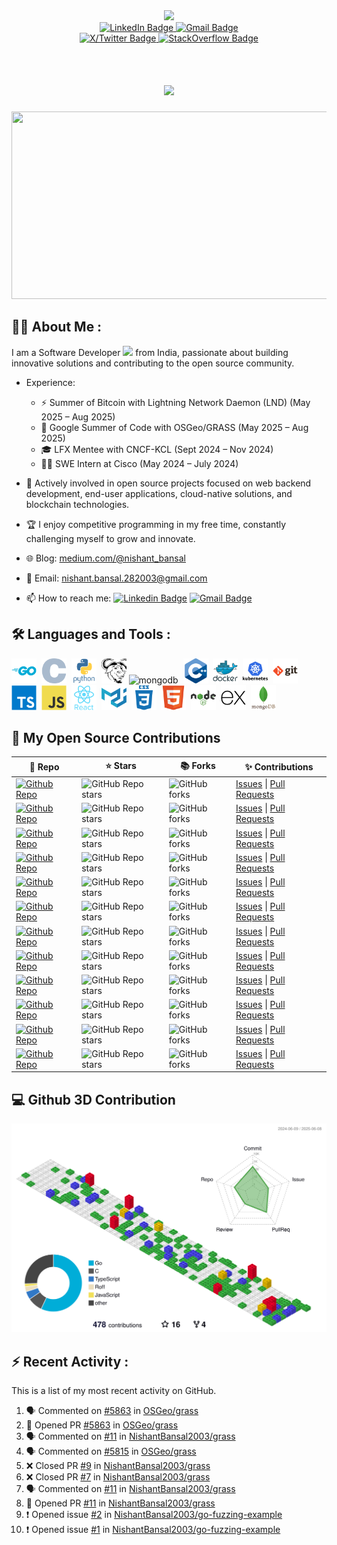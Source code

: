 <div id="header" align="center">
  <img src="https://media.giphy.com/media/M9gbBd9nbDrOTu1Mqx/giphy.gif" width="100"/>
  <div id="badges">
  <a href="https://www.linkedin.com/in/nishantbansal2003/">
    <img src="https://img.shields.io/badge/linkedin-blue?style=for-the-badge&logo=linkedin&logoColor=white" alt="LinkedIn Badge"/>
  </a>
  <a href="mailto:nishant.bansal.282003@gmail.com">
    <img src="https://img.shields.io/badge/Gmail-red?style=for-the-badge&logo=Gmail&logoColor=white" alt="Gmail Badge"/>
  </a>
    <br>
  <a href="https://x.com/Nishant282003">
    <img src="https://img.shields.io/badge/-black?style=for-the-badge&logo=X&logoColor=white" alt="X/Twitter Badge"/>
  </a>
  <a href="https://stackoverflow.com/users/29187632/nishant-bansal">
    <img src="https://img.shields.io/badge/stackoverflow-orange?style=for-the-badge&logo=stackoverflow&logoColor=white" alt="StackOverflow Badge"/>
  </a>
</div>
  <img src="https://komarev.com/ghpvc/?username=NishantBansal2003&style=flat-square&color=blue" alt=""/>
  <h1 align="center">
  <a href="https://git.io/typing-svg">
    <img src="https://readme-typing-svg.herokuapp.com/?lines=Hello,+There!+👋;It's+Nishant+Here....;Nice+to+e-meet+you!&center=true&size=30">
  </a>
</h1>
  <div align="center">
  <img src="https://media.giphy.com/media/dWesBcTLavkZuG35MI/giphy.gif" width="600" height="300"/>
</div>
</div>


## :man_technologist: About Me :
I am a Software Developer <img src="https://media.giphy.com/media/WUlplcMpOCEmTGBtBW/giphy.gif" width="30"> from India, passionate about building innovative solutions and contributing to the open source community.
- Experience:
  - ⚡ Summer of Bitcoin with Lightning Network Daemon (LND) (May 2025 – Aug 2025)
  - 🌱 Google Summer of Code with OSGeo/GRASS (May 2025 – Aug 2025)
  - 🎓 LFX Mentee with CNCF-KCL (Sept 2024 – Nov 2024)
  - 👨‍💻 SWE Intern at Cisco (May 2024 – July 2024)
-  🚀 Actively involved in open source projects focused on web backend development, end-user applications, cloud-native solutions, and blockchain technologies.
- 🏆 I enjoy competitive programming in my free time, constantly challenging myself to grow and innovate.
- 🌐 Blog: [medium.com/@nishant_bansal](https://medium.com/@nishant_bansal)  
- 📧 Email: nishant.bansal.282003@gmail.com

- :mailbox: How to reach me: [![Linkedin Badge](https://img.shields.io/badge/Linkedin-blue?style=flat&logo=Linkedin&logoColor=white)](https://www.linkedin.com/in/nishantbansal2003/) [![Gmail Badge](https://img.shields.io/badge/Gmail-red?style=flat&logo=Gmail&logoColor=white)](mailto:nishant.bansal.282003@gmail.com)


## :hammer_and_wrench: Languages and Tools :
<div>
  <img src="https://github.com/devicons/devicon/blob/master/icons/go/go-original-wordmark.svg" title="Go" alt="Go" width="40" height="40"/>&nbsp;
   <img src="https://github.com/devicons/devicon/blob/master/icons/c/c-original.svg" title="C" alt="C" width="40" height="40"/>&nbsp;
     <img src="https://github.com/devicons/devicon/blob/master/icons/python/python-original-wordmark.svg" title="python" alt="python" width="40" height="40"/>&nbsp;
   <img src="https://github.com/ForkAwesome/Fork-Awesome/blob/master/src/icons/svg/gnu.svg" alt="GNU Icon" width="40" height="40">
   <img src="https://user-images.githubusercontent.com/69708588/109414895-ac460200-79db-11eb-9570-d967adf634b2.png" title="mongodb" alt="mongodb" width="40" height="40"/>&nbsp;
   <img src="https://github.com/devicons/devicon/blob/master/icons/cplusplus/cplusplus-original.svg" title="Cpp" alt="Cpp" width="40" height="40"/>&nbsp;
    <img src="https://github.com/devicons/devicon/blob/master/icons/docker/docker-original-wordmark.svg" title="docker" alt="docker" width="40" height="40"/>&nbsp;
  <img src="https://github.com/devicons/devicon/blob/master/icons/kubernetes/kubernetes-original-wordmark.svg" title="kubernetes" alt="kubernetes" width="40" height="40"/>&nbsp;
    <img src="https://github.com/devicons/devicon/blob/master/icons/git/git-original-wordmark.svg" title="Git" **alt="Git" width="40" height="40"/>&nbsp;
   <img src="https://github.com/devicons/devicon/blob/master/icons/typescript/typescript-original.svg" title="typescript" alt="typescript" width="40" height="40"/>&nbsp;
  <img src="https://github.com/devicons/devicon/blob/master/icons/javascript/javascript-original.svg" title="JavaScript" alt="JavaScript" width="40" height="40"/>&nbsp;
  <img src="https://github.com/devicons/devicon/blob/master/icons/react/react-original-wordmark.svg" title="React" alt="React" width="40" height="40"/>&nbsp;
  <img src="https://github.com/devicons/devicon/blob/master/icons/materialui/materialui-original.svg" title="Material UI" alt="Material UI" width="40" height="40"/>&nbsp;
  <img src="https://github.com/devicons/devicon/blob/master/icons/css3/css3-plain-wordmark.svg"  title="CSS3" alt="CSS" width="40" height="40"/>&nbsp;
  <img src="https://github.com/devicons/devicon/blob/master/icons/html5/html5-original.svg" title="HTML5" alt="HTML" width="40" height="40"/>&nbsp;
  <img src="https://github.com/devicons/devicon/blob/master/icons/nodejs/nodejs-original-wordmark.svg" title="NodeJS" alt="NodeJS" width="40" height="40"/>&nbsp;
   <img src="https://github.com/devicons/devicon/blob/master/icons/express/express-original.svg" title="express" alt="express" width="40" height="40"/>&nbsp;
  <img src="https://github.com/devicons/devicon/blob/master/icons/mongodb/mongodb-original-wordmark.svg" title="mongodb" alt="mongodb" width="40" height="40"/>&nbsp;
</div>

<!-- ---

## :fire: My Stats :
<p align="center">
  <img width="48%" src="https://github-readme-stats.vercel.app/api?username=NishantBansal2003&show_icons=true&theme=tokyonight" />
  <img width="51%" src="https://github-readme-streak-stats.herokuapp.com/?user=NishantBansal2003&theme=tokyonight" />
</p>

<p align="center">
<img width="40%" src="https://github-readme-stats.vercel.app/api/top-langs/?username=NishantBansal2003&layout=compact&theme=tokyonight" />
</p> -->

## :telescope: My Open Source Contributions
| 🎁 Repo | ⭐ Stars | 📚 Forks | ✨ Contributions |
| --- | --- | --- | --- |
| [![Github Repo](https://img.shields.io/badge/OSGeo-grass-green?style=flat)](https://github.com/OSGeo/grass) | ![GitHub Repo stars](https://img.shields.io/github/stars/OSGeo/grass?style=flat) | ![GitHub forks](https://img.shields.io/github/forks/OSGeo/grass?style=flat) | [Issues](https://github.com/OSGeo/grass/issues?q=is%3Aissue%20author%3ANishantBansal2003%20) \| [Pull Requests](https://github.com/OSGeo/grass/pulls?q=is%3Apr+author%3ANishantBansal2003+)
| [![Github Repo](https://img.shields.io/badge/lightningnetwork-lnd-blue?style=flat)](https://github.com/lightningnetwork/lnd) | ![GitHub Repo stars](https://img.shields.io/github/stars/lightningnetwork/lnd?style=flat) | ![GitHub forks](https://img.shields.io/github/forks/lightningnetwork/lnd?style=flat) | [Issues](https://github.com/lightningnetwork/lnd/issues?q=is%3Aissue%20author%3ANishantBansal2003%20) \| [Pull Requests](https://github.com/lightningnetwork/lnd/pulls?q=is%3Apr+author%3ANishantBansal2003+)
| [![Github Repo](https://img.shields.io/badge/ElementsProject-lightning-purple?style=flat)](https://github.com/ElementsProject/lightning) | ![GitHub Repo stars](https://img.shields.io/github/stars/ElementsProject/lightning?style=flat) | ![GitHub forks](https://img.shields.io/github/forks/ElementsProject/lightning?style=flat) | [Issues](https://github.com/ElementsProject/lightning/issues?q=is%3Aissue%20author%3ANishantBansal2003%20) \| [Pull Requests](https://github.com/ElementsProject/lightning/pulls?q=is%3Apr+author%3ANishantBansal2003+)
| [![Github Repo](https://img.shields.io/badge/kcl.lang-kpm-yellow?style=flat)](https://github.com/kcl-lang/kpm) | ![GitHub Repo stars](https://img.shields.io/github/stars/kcl-lang/kpm?style=flat) | ![GitHub forks](https://img.shields.io/github/forks/kcl-lang/kpm?style=flat) | [Issues](https://github.com/kcl-lang/kpm/issues?q=is%3Aissue%20author%3ANishantBansal2003%20) \| [Pull Requests](https://github.com/kcl-lang/kpm/pulls?q=is%3Apr+author%3ANishantBansal2003+)
| [![Github Repo](https://img.shields.io/badge/kcl.lang-modules-rainbow?style=flat)](https://github.com/kcl-lang/modules) | ![GitHub Repo stars](https://img.shields.io/github/stars/kcl-lang/modules?style=flat) | ![GitHub forks](https://img.shields.io/github/forks/kcl-lang/modules?style=flat) | [Issues](https://github.com/kcl-lang/modules/issues?q=is%3Aissue%20author%3ANishantBansal2003%20) \| [Pull Requests](https://github.com/kcl-lang/modules/pulls?q=is%3Apr+author%3ANishantBansal2003+)
| [![Github Repo](https://img.shields.io/badge/keploy-keploy-orange?style=flat)](https://github.com/keploy/keploy) | ![GitHub Repo stars](https://img.shields.io/github/stars/keploy/keploy?style=flat) | ![GitHub forks](https://img.shields.io/github/forks/keploy/keploy?style=flat) | [Issues](https://github.com/keploy/keploy/issues?q=is%3Aissue%20author%3ANishantBansal2003%20) \| [Pull Requests](https://github.com/keploy/keploy/pulls?q=is%3Apr+author%3ANishantBansal2003+)
| [![Github Repo](https://img.shields.io/badge/keploy-samplesgo-red?style=flat)](https://github.com/keploy/samples-go) | ![GitHub Repo stars](https://img.shields.io/github/stars/keploy/samples-go?style=flat) | ![GitHub forks](https://img.shields.io/github/forks/keploy/samples-go?style=flat) | [Issues](https://github.com/keploy/samples-go/issues?q=is%3Aissue%20author%3ANishantBansal2003%20) \| [Pull Requests](https://github.com/keploy/samples-go/pulls?q=is%3Apr+author%3ANishantBansal2003+)
| [![Github Repo](https://img.shields.io/badge/karmada.io-karmada-lightblue?style=flat)](https://github.com/karmada-io/karmada) | ![GitHub Repo stars](https://img.shields.io/github/stars/karmada-io/karmada?style=flat) | ![GitHub forks](https://img.shields.io/github/forks/karmada-io/karmada?style=flat) | [Issues](https://github.com/karmada-io/karmada/issues?q=is%3Aissue%20author%3ANishantBansal2003%20) \| [Pull Requests](https://github.com/karmada-io/karmada/pulls?q=is%3Apr+author%3ANishantBansal2003+)
| [![Github Repo](https://img.shields.io/badge/kubeedge-kubeedge-darkblue?style=flat)](https://github.com/kubeedge/kubeedge) | ![GitHub Repo stars](https://img.shields.io/github/stars/kubeedge/kubeedge?style=flat) | ![GitHub forks](https://img.shields.io/github/forks/kubeedge/kubeedge?style=flat) | [Issues](https://github.com/kubeedge/kubeedge/issues?q=is%3Aissue%20author%3ANishantBansal2003%20) \| [Pull Requests](https://github.com/kubeedge/kubeedge/pulls?q=is%3Apr+author%3ANishantBansal2003+)
| [![Github Repo](https://img.shields.io/badge/thanos.io-thanos-violet?style=flat)](https://github.com/thanos-io/thanos) | ![GitHub Repo stars](https://img.shields.io/github/stars/thanos-io/thanos?style=flat) | ![GitHub forks](https://img.shields.io/github/forks/thanos-io/thanos?style=flat) | [Issues](https://github.com/thanos-io/thanos/issues?q=is%3Aissue%20author%3ANishantBansal2003%20) \| [Pull Requests](https://github.com/thanos-io/thanos/pulls?q=is%3Apr+author%3ANishantBansal2003+)
| [![Github Repo](https://img.shields.io/badge/lcompilers-lpython-yellow?style=flat)](https://github.com/lcompilers/lpython) | ![GitHub Repo stars](https://img.shields.io/github/stars/lcompilers/lpython?style=flat) | ![GitHub forks](https://img.shields.io/github/forks/lcompilers/lpython?style=flat) | [Issues](https://github.com/lcompilers/lpython/issues?q=is%3Aissue%20author%3ANishantBansal2003%20) \| [Pull Requests](https://github.com/lcompilers/lpython/pulls?q=is%3Apr+author%3ANishantBansal2003+)
| [![Github Repo](https://img.shields.io/badge/lfortran-lfortran-brown?style=flat)](https://github.com/lfortran/lfortran) | ![GitHub Repo stars](https://img.shields.io/github/stars/lfortran/lfortran?style=flat) | ![GitHub forks](https://img.shields.io/github/forks/lfortran/lfortran?style=flat) | [Issues](https://github.com/lfortran/lfortran/issues?q=is%3Aissue%20author%3ANishantBansal2003%20) \| [Pull Requests](https://github.com/lfortran/lfortran/pulls?q=is%3Apr+author%3ANishantBansal2003+)


## :computer: Github 3D Contribution

![](./profile-3d-contrib/profile-gitblock.svg)


## :zap: Recent Activity :

This is a list of my most recent activity on GitHub.

<!--START_SECTION:activity-->
1. 🗣 Commented on [#5863](https://github.com/OSGeo/grass/pull/5863#issuecomment-2954202377) in [OSGeo/grass](https://github.com/OSGeo/grass)
2. 💪 Opened PR [#5863](https://github.com/OSGeo/grass/pull/5863) in [OSGeo/grass](https://github.com/OSGeo/grass)
3. 🗣 Commented on [#11](https://github.com/NishantBansal2003/grass/pull/11#issuecomment-2954094367) in [NishantBansal2003/grass](https://github.com/NishantBansal2003/grass)
4. 🗣 Commented on [#5815](https://github.com/OSGeo/grass/issues/5815#issuecomment-2954092507) in [OSGeo/grass](https://github.com/OSGeo/grass)
5. ❌ Closed PR [#9](https://github.com/NishantBansal2003/grass/pull/9) in [NishantBansal2003/grass](https://github.com/NishantBansal2003/grass)
6. ❌ Closed PR [#7](https://github.com/NishantBansal2003/grass/pull/7) in [NishantBansal2003/grass](https://github.com/NishantBansal2003/grass)
7. 🗣 Commented on [#11](https://github.com/NishantBansal2003/grass/pull/11#issuecomment-2953714306) in [NishantBansal2003/grass](https://github.com/NishantBansal2003/grass)
8. 💪 Opened PR [#11](https://github.com/NishantBansal2003/grass/pull/11) in [NishantBansal2003/grass](https://github.com/NishantBansal2003/grass)
9. ❗ Opened issue [#2](https://github.com/NishantBansal2003/go-fuzzing-example/issues/2) in [NishantBansal2003/go-fuzzing-example](https://github.com/NishantBansal2003/go-fuzzing-example)
10. ❗ Opened issue [#1](https://github.com/NishantBansal2003/go-fuzzing-example/issues/1) in [NishantBansal2003/go-fuzzing-example](https://github.com/NishantBansal2003/go-fuzzing-example)
<!--END_SECTION:activity-->

